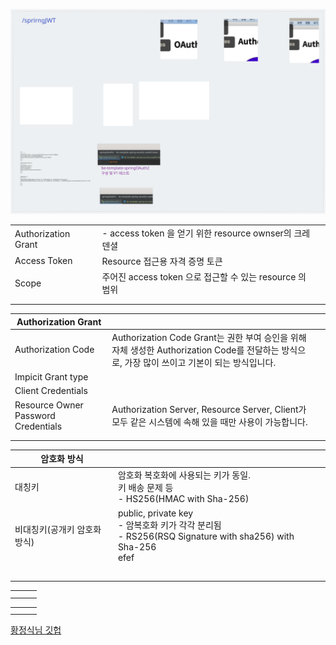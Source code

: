 ---
---

![](../img/springOAuth2.excalidraw.svg)

||||
|---|---|---|
|Authorization Grant|- access token 을 얻기 위한 resource ownser의 크레덴셜||
|Access Token|Resource 접근용 자격 증명 토큰||
|Scope|주어진 access token 으로 접근할 수 있는 resource 의 범위||
||||
||||

|Authorization Grant|||
|---|---|---|
|Authorization Code|Authorization Code Grant는 권한 부여 승인을 위해 자체 생성한 Authorization Code를 전달하는 방식으로, 가장 많이 쓰이고 기본이 되는 방식입니다. ||
|Impicit Grant type|||
|Client Credentials|||
|Resource Owner Password Credentials|Authorization Server, Resource Server, Client가 모두 같은 시스템에 속해 있을 때만 사용이 가능합니다.||
||||
||||


|암호화 방식|||
|---|---|---|
|대칭키|암호화 복호화에 사용되는 키가 동일. </br> 키 배송 문제 등</br>- HS256(HMAC with Sha-256)||
|비대칭키(공개키 암호화 방식)|public, private key </br>- 암복호화 키가 각각 분리됨</br> - RS256(RSQ Signature with sha256) with Sha-256 </br> efef
||
||||
||||
||||
||||

||||
|---|---|---|
||||
||||

||||
|---|---|---|
||||
||||

[황정식님 깃헙](https://github.com/ITVillage-Kevin/rxjava )
